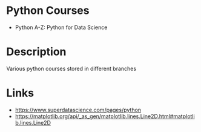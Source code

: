 # Python Courses

* Python A-Z: Python for Data Science

# Description
Various python courses stored in different branches

# Links
* https://www.superdatascience.com/pages/python
* https://matplotlib.org/api/_as_gen/matplotlib.lines.Line2D.html#matplotlib.lines.Line2D